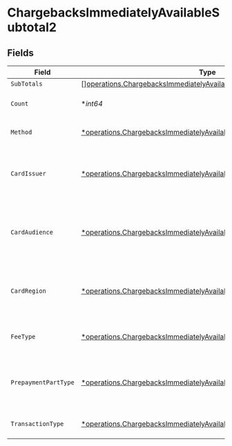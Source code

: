 # ChargebacksImmediatelyAvailableSubtotal2


## Fields

| Field                                                                                                                                                           | Type                                                                                                                                                            | Required                                                                                                                                                        | Description                                                                                                                                                     | Example                                                                                                                                                         |
| --------------------------------------------------------------------------------------------------------------------------------------------------------------- | --------------------------------------------------------------------------------------------------------------------------------------------------------------- | --------------------------------------------------------------------------------------------------------------------------------------------------------------- | --------------------------------------------------------------------------------------------------------------------------------------------------------------- | --------------------------------------------------------------------------------------------------------------------------------------------------------------- |
| `SubTotals`                                                                                                                                                     | [][operations.ChargebacksImmediatelyAvailableSubTotal1](../../models/operations/chargebacksimmediatelyavailablesubtotal1.md)                                    | :heavy_minus_sign:                                                                                                                                              | N/A                                                                                                                                                             |                                                                                                                                                                 |
| `Count`                                                                                                                                                         | **int64*                                                                                                                                                        | :heavy_minus_sign:                                                                                                                                              | Number of transactions of this type                                                                                                                             | 50                                                                                                                                                              |
| `Method`                                                                                                                                                        | [*operations.ChargebacksImmediatelyAvailableSubtotalMethod2](../../models/operations/chargebacksimmediatelyavailablesubtotalmethod2.md)                         | :heavy_minus_sign:                                                                                                                                              | Payment type of the transactions                                                                                                                                | creditcard                                                                                                                                                      |
| `CardIssuer`                                                                                                                                                    | [*operations.ChargebacksImmediatelyAvailableSubtotalCardIssuer2](../../models/operations/chargebacksimmediatelyavailablesubtotalcardissuer2.md)                 | :heavy_minus_sign:                                                                                                                                              | In case of payments transactions with card, the card issuer will be available                                                                                   | amex                                                                                                                                                            |
| `CardAudience`                                                                                                                                                  | [*operations.ChargebacksImmediatelyAvailableSubtotalCardAudience2](../../models/operations/chargebacksimmediatelyavailablesubtotalcardaudience2.md)             | :heavy_minus_sign:                                                                                                                                              | In case of payments trnsactions with card, the card audience will be available.                                                                                 | other                                                                                                                                                           |
| `CardRegion`                                                                                                                                                    | [*operations.ChargebacksImmediatelyAvailableSubtotalCardRegion2](../../models/operations/chargebacksimmediatelyavailablesubtotalcardregion2.md)                 | :heavy_minus_sign:                                                                                                                                              | In case of payments transactions with card, the card region will be available.                                                                                  | domestic                                                                                                                                                        |
| `FeeType`                                                                                                                                                       | [*operations.ChargebacksImmediatelyAvailableSubtotalFeeType2](../../models/operations/chargebacksimmediatelyavailablesubtotalfeetype2.md)                       | :heavy_minus_sign:                                                                                                                                              | Present when the transaction represents a fee.                                                                                                                  | payment-fee                                                                                                                                                     |
| `PrepaymentPartType`                                                                                                                                            | [*operations.ChargebacksImmediatelyAvailableSubtotalPrepaymentPartType2](../../models/operations/chargebacksimmediatelyavailablesubtotalprepaymentparttype2.md) | :heavy_minus_sign:                                                                                                                                              | Prepayment part: fee itself, reimbursement, discount, VAT or rounding compensation.                                                                             | fee                                                                                                                                                             |
| `TransactionType`                                                                                                                                               | [*operations.ChargebacksImmediatelyAvailableSubtotalTransactionType2](../../models/operations/chargebacksimmediatelyavailablesubtotaltransactiontype2.md)       | :heavy_minus_sign:                                                                                                                                              | Represents the transaction type                                                                                                                                 | payment                                                                                                                                                         |